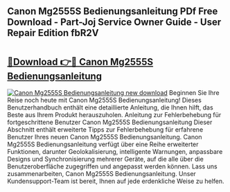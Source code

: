 ## Canon Mg2555S Bedienungsanleitung PDf Free Download - Part-Joj Service Owner Guide - User Repair Edition fbR2V

# <h2><a href="http://df5urc8.blite.top/?on=Canon+Mg2555S+Bedienungsanleitung">🔗Download 👉🔴 Canon Mg2555S Bedienungsanleitung</a></h2>

[![Canon Mg2555S Bedienungsanleitung new download](https://i.imgur.com/lujVjoI.png)](http://df5urc8.blite.top/?on=Canon+Mg2555S+Bedienungsanleitung)
Beginnen Sie Ihre Reise noch heute mit Canon Mg2555S Bedienungsanleitung! Dieses Benutzerhandbuch enthält eine detaillierte Anleitung, die Ihnen hilft, das Beste aus Ihrem Produkt herauszuholen. Anleitung zur Fehlerbehebung für fortgeschrittene Benutzer Canon Mg2555S Bedienungsanleitung Dieser Abschnitt enthält erweiterte Tipps zur Fehlerbehebung für erfahrene Benutzer Ihres neuen Canon Mg2555S Bedienungsanleitung. Canon Mg2555S Bedienungsanleitung verfügt über eine Reihe erweiterter Funktionen, darunter Geolokalisierung, intelligente Warnungen, anpassbare Designs und Synchronisierung mehrerer Geräte, auf die alle über die Benutzeroberfläche zugegriffen und angepasst werden können. Lass uns zusammenarbeiten, Canon Mg2555S Bedienungsanleitung. Unser Kundensupport-Team ist bereit, Ihnen auf jede erdenkliche Weise zu helfen.
